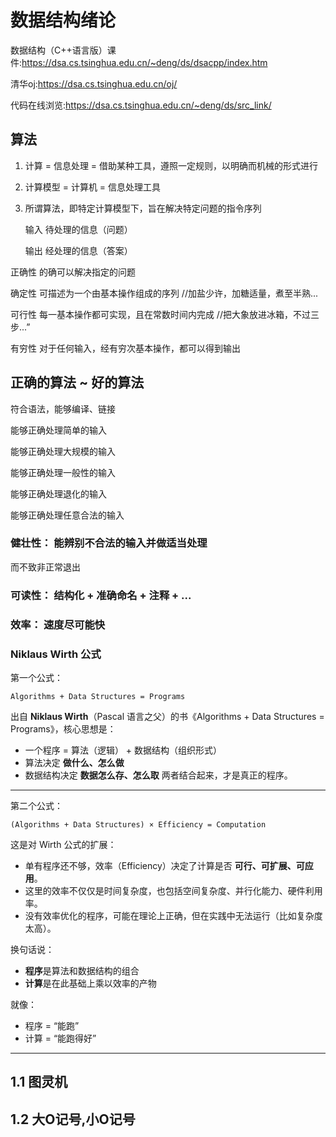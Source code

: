 # 数据结构绪论

数据结构（C++语言版）课件:https://dsa.cs.tsinghua.edu.cn/~deng/ds/dsacpp/index.htm

清华oj:https://dsa.cs.tsinghua.edu.cn/oj/

代码在线浏览:https://dsa.cs.tsinghua.edu.cn/~deng/ds/src_link/
## 算法
1. 计算 = 信息处理 = 借助某种工具，遵照一定规则，以明确而机械的形式进行
2. 计算模型 = 计算机 = 信息处理工具
3. 所谓算法，即特定计算模型下，旨在解决特定问题的指令序列

    输入 待处理的信息（问题）

    输出 经处理的信息（答案）

正确性 的确可以解决指定的问题

确定性 可描述为一个由基本操作组成的序列 //加盐少许，加糖适量，煮至半熟...

可行性 每一基本操作都可实现，且在常数时间内完成 //把大象放进冰箱，不过三步...”

有穷性 对于任何输入，经有穷次基本操作，都可以得到输出
## 正确的算法 ~ 好的算法
符合语法，能够编译、链接

能够正确处理简单的输入

能够正确处理大规模的输入

能够正确处理一般性的输入

能够正确处理退化的输入

能够正确处理任意合法的输入
### 健壮性： 能辨别不合法的输入并做适当处理
而不致非正常退出
### 可读性： 结构化 + 准确命名 + 注释 + ...
### 效率： 速度尽可能快
### Niklaus Wirth 公式
第一个公式：

```
Algorithms + Data Structures = Programs
```

出自 **Niklaus Wirth**（Pascal 语言之父）的书《Algorithms + Data Structures = Programs》，核心思想是：

* 一个程序 = 算法（逻辑） + 数据结构（组织形式）
* 算法决定 **做什么、怎么做**
* 数据结构决定 **数据怎么存、怎么取**
  两者结合起来，才是真正的程序。

---

第二个公式：

```
(Algorithms + Data Structures) × Efficiency = Computation
```

这是对 Wirth 公式的扩展：

* 单有程序还不够，效率（Efficiency）决定了计算是否 **可行、可扩展、可应用**。
* 这里的效率不仅仅是时间复杂度，也包括空间复杂度、并行化能力、硬件利用率。
* 没有效率优化的程序，可能在理论上正确，但在实践中无法运行（比如复杂度太高）。

换句话说：

* **程序**是算法和数据结构的组合
* **计算**是在此基础上乘以效率的产物

就像：

* 程序 = “能跑”
* 计算 = “能跑得好”

---
## 1.1 图灵机

## 1.2 大O记号,小O记号
